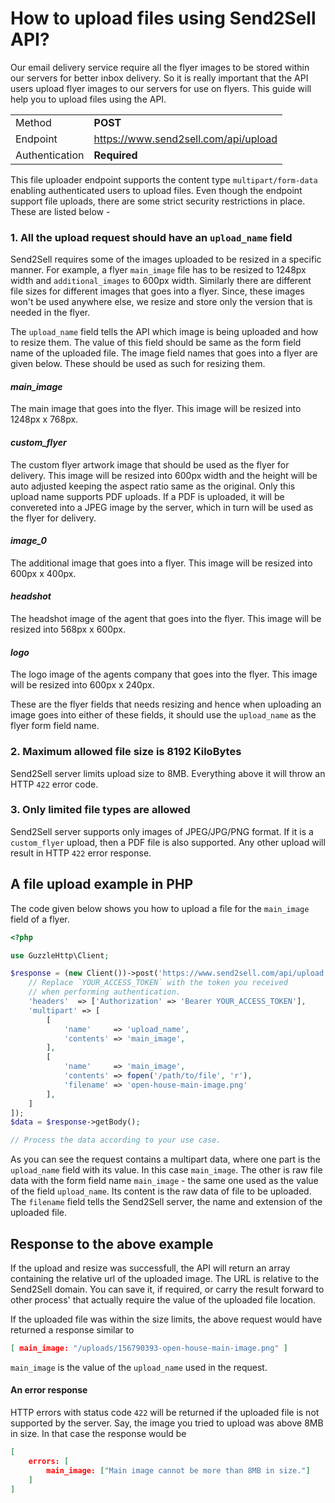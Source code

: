 # How to upload files using Send2Sell API?

Our email delivery service require all the flyer images to be stored within our servers for better inbox delivery. So it is really important that the API users upload flyer images to our servers for use on flyers. This guide will help you to upload files using the API.

|                |                                      |
| -------------- | ------------------------------------ |
| Method         | **POST**                             |
| Endpoint       | https://www.send2sell.com/api/upload |
| Authentication | **Required**                         |

This file uploader endpoint supports the content type `multipart/form-data` enabling authenticated users to upload files. Even though the endpoint support file uploads, there are some strict security restrictions in place. These are listed below -

### 1. All the upload request should have an `upload_name` field

Send2Sell requires some of the images uploaded to be resized in a specific manner. For example, a flyer `main_image` file has to be resized to 1248px width and `additional_images` to 600px width. Similarly there are different file sizes for different images that goes into a flyer. Since, these images won't be used anywhere else, we resize and store only the version that is needed in the flyer.

The `upload_name` field tells the API which image is being uploaded and how to resize them. The value of this field should be same as the form field name of the uploaded file. The image field names that goes into a flyer are given below. These should be used as such for resizing them.

#### _main_image_

The main image that goes into the flyer. This image will be resized into 1248px x 768px.

#### _custom_flyer_

The custom flyer artwork image that should be used as the flyer for delivery. This image will be resized into 600px width and the height will be auto adjusted keeping the aspect ratio same as the original. Only this upload name supports PDF uploads. If a PDF is uploaded, it will be convereted into a JPEG image by the server, which in turn will be used as the flyer for delivery.

#### _image_0_

The additional image that goes into a flyer. This image will be resized into 600px x 400px.

#### _headshot_

The headshot image of the agent that goes into the flyer. This image will be resized into 568px x 600px.

#### _logo_

The logo image of the agents company that goes into the flyer. This image will be resized into 600px x 240px.

These are the flyer fields that needs resizing and hence when uploading an image goes into either of these fields, it should use the `upload_name` as the flyer form field name.

### 2. Maximum allowed file size is 8192 KiloBytes

Send2Sell server limits upload size to 8MB. Everything above it will throw an HTTP `422` error code.

### 3. Only limited file types are allowed

Send2Sell server supports only images of JPEG/JPG/PNG format. If it is a `custom_flyer` upload, then a PDF file is also supported. Any other upload will result in HTTP `422` error response.

## A file upload example in PHP

The code given below shows you how to upload a file for the `main_image` field of a flyer.

```php
<?php

use GuzzleHttp\Client;

$response = (new Client())->post('https://www.send2sell.com/api/upload', [
    // Replace `YOUR_ACCESS_TOKEN` with the token you received
    // when performing authentication.
    'headers'  => ['Authorization' => 'Bearer YOUR_ACCESS_TOKEN'],
    'multipart' => [
        [
            'name'     => 'upload_name',
            'contents' => 'main_image',
        ],
        [
            'name'     => 'main_image',
            'contents' => fopen('/path/to/file', 'r'),
            'filename' => 'open-house-main-image.png'
        ],
    ]
]);
$data = $response->getBody();

// Process the data according to your use case.
```

As you can see the request contains a multipart data, where one part is the `upload_name` field with its value. In this case `main_image`. The other is raw file data with the form field name `main_image` - the same one used as the value of the field `upload_name`. Its content is the raw data of file to be uploaded. The `filename` field tells the Send2Sell server, the name and extension of the uploaded file.

## Response to the above example

If the upload and resize was successfull, the API will return an array containing the relative url of the uploaded image. The URL is relative to the Send2Sell domain. You can save it, if required, or carry the result forward to other process' that actually require the value of the uploaded file location.

If the uploaded file was within the size limits, the above request would have returned a response similar to

```json
[ main_image: "/uploads/156790393-open-house-main-image.png" ]
```

`main_image` is the value of the `upload_name` used in the request.

#### An error response

HTTP errors with status code `422` will be returned if the uploaded file is not supported by the server. Say, the image you tried to upload was above 8MB in size. In that case the response would be

```json
[
    errors: [
        main_image: ["Main image cannot be more than 8MB in size."]
    ]
]
```

